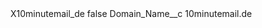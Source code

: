 <?xml version="1.0" encoding="UTF-8"?>
<CustomMetadata xmlns="http://soap.sforce.com/2006/04/metadata" xmlns:xsi="http://www.w3.org/2001/XMLSchema-instance" xmlns:xsd="http://www.w3.org/2001/XMLSchema">
    <label>X10minutemail_de</label>
    <protected>false</protected>
    <values>
        <field>Domain_Name__c</field>
        <value xsi:type="xsd:string">10minutemail.de</value>
    </values>
</CustomMetadata>
